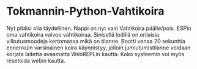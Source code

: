 # Tokmannin-Python-Vahtikoira

Nyt pitäisi olla täydellinen. Nappi on nyt vain Vahtikoira päälle/pois. ESPin oma vahtikoira
valvoo vahtikoiraa. Sinisellä ledillä on erilaisia vilkutusmoodeja kertomassa mikä on
tilanne. Bootti venaa 20 sekunttia ennenkuin varsinainen koira käynnistyy, jolloin
jumiutumistilanne voidaan korjata laitetta avaamatta WebREPLin kautta. Koko systeemin voi myös resetoida
webin kautta.
